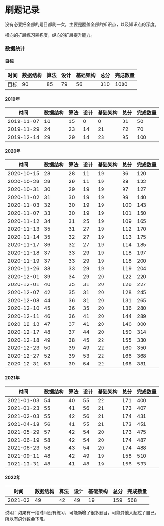 # 刷题记录

没有必要把全部的题目都刷一次，主要是覆盖全部的知识点，以及知识点的深度。

横向的扩展练习熟练度，纵向的扩展提升能力。

### 数据统计

#### 目标

| 时间| 数据结构 | 算法 | 设计 | 基础架构 | 总分 | 完成数量 |
| ---------- | -------- | ---- | ---- | -------- | ---- | ---- |
| 目标| 90| 85| 79| 56| 310 | 1000 |


#### 2019年

| 时间| 数据结构 | 算法 | 设计 | 基础架构 | 总分 | 完成数量 |
| ---------- | -------- | ---- | ---- | -------- | ---- | ---- |
| 2019-11-07 | 16| 15| 0 | 0 | 31| 50 |
| 2019-11-29 | 24| 23| 14| 21| 72  | 70 |
| 2019-12-14 | 29| 29| 14| 23| 95 | 100 |

#### 2020年

| 时间| 数据结构 | 算法 | 设计 | 基础架构 | 总分 | 完成数量 |
| ---------- | -------- | ---- | ---- | -------- | ---- | ---- |
| 2020-10-15 | 28| 28| 11| 19| 86  | 120 |
| 2020-10-29 | 29 | 29 | 11 | 19 | 88 | 122 |
| 2020-10-31 | 30 | 29 | 19 | 19 | 97 | 127 |
| 2020-11-02 | 31 | 30 | 19 | 19 | 99 | 140 |
| 2020-11-03 | 32 | 30 | 19 | 19 | 100 | 143 |
| 2020-11-07 | 33 | 30 | 19 | 19 | 101 | 150 |
| 2020-11-12 | 34 | 31 | 25 | 19 | 109 | 165 |
| 2020-11-13 | 35 | 31 | 27 | 19 | 112 | 170 |
| 2020-11-14 | 35 | 32 | 27 | 19 | 113 | 175 |
| 2020-11-17 | 36 | 32 | 27 | 19 | 114 | 185 |
| 2020-11-18 | 37 | 33 | 29 | 19 | 118 | 197 |
| 2020-11-19 | 37 | 33 | 29 | 19 | 118 | 200 |
| 2020-11-26 | 38 | 33 | 29 | 19 | 119 | 204 |
| 2020-12-01 | 39 | 34 | 29 | 20 | 122 | 220 |
| 2020-12-01 | 40 | 35 | 31 | 20 | 126 | 227 |
| 2020-12-07 | 42 | 35 | 31 | 20 | 128 | 245 |
| 2020-12-08 | 44 | 36 | 31 | 20 | 131 | 265 |
| 2020-12-10 | 45 | 36 | 35 | 20 | 136 | 280 |
| 2020-12-11 | 46 | 36 | 41 | 20 | 144 | 289 |
| 2020-12-13 | 47 | 37 | 41 | 20 | 146 | 300 |
| 2020-12-17 | 48 | 37 | 44 | 20 | 150 | 314 |
| 2020-12-18 | 49 | 38 | 45 | 22 | 155 | 330 |
| 2020-12-23 | 50 | 39 | 49 | 22 | 160 | 350 |
| 2020-12-27 | 52 | 39 | 53 | 22 | 166 | 368 |
| 2020-12-31 | 53 | 39 | 54 | 22 | 168 | 381 |


#### 2021年

| 时间| 数据结构 | 算法 | 设计 | 基础架构 | 总分 | 完成数量 |
| -- | ---- | ---- | ---- | -------- | ---- | ---- |
| 2021-01-03 | 54 | 40 | 55 | 22 | 171 | 400 |
| 2021-01-23 | 55 | 41 | 56 | 21 | 173 | 407 |
| 2021-02-03 | 55 | 42 | 56 | 21 | 174 | 431 |
| 2021-04-18 | 56 | 41 | 55 | 21 | 173 | 451 |
| 2021-05-29 | 57 | 42 | 54 | 20 | 173 | 475 |
| 2021-06-19 | 58 | 42 | 54 | 20 | 174 | 487 |
| 2021-06-23 | 58 | 43 | 54 | 20 | 174 | 488 |
| 2021-09-11 | 48 | 42 | 49 | 19 | 158 | 510 |
| 2021-12-31 | 48 | 41 | 48 | 19 | 156 | 533 |


#### 2022年

| 时间| 数据结构 | 算法 | 设计 | 基础架构 | 总分 | 完成数量 |
| -- | ---- | ---- | ---- | -------- | ---- | ---- |
| 2021-02 | 49 | 42 | 49 | 19 | 159 | 568 |

说明：如果有一段时间没有练习，可能新增了很多题目，可能其他人超过了自己，所以有的分数会下降。

